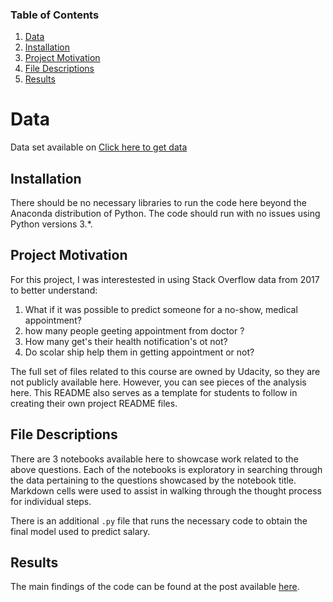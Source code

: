 ### Table of Contents

1. [Data](#data)
2. [Installation](#installation)
3. [Project Motivation](#motivation)
4. [File Descriptions](#files)
5. [Results](#results)

# Data <a href="data"></a>
Data set available on 
<a href="https://www.google.com/url?q=https://www.kaggle.com/joniarroba/noshowappointments&sa=D&ust=1532469042118000">Click here to get data</a>

## Installation <a name="installation"></a>

There should be no necessary libraries to run the code here beyond the Anaconda distribution of Python.  The code should run with no issues using Python versions 3.*.

## Project Motivation<a name="motivation"></a>

For this project, I was interestested in using Stack Overflow data from 2017 to better understand:

1. What if it was possible to predict someone for a no-show, medical appointment?
2. how many people geeting appointment from doctor ?
3. How many get's their health notification's ot not?
4. Do scolar ship help them in getting appointment or not?

The full set of files related to this course are owned by Udacity, so they are not publicly available here.  However, you can see pieces of the analysis here.  This README also serves as a template for students to follow in creating their own project README files.


## File Descriptions <a name="files"></a>

There are 3 notebooks available here to showcase work related to the above questions.  Each of the notebooks is exploratory in searching through the data pertaining to the questions showcased by the notebook title.  Markdown cells were used to assist in walking through the thought process for individual steps.  

There is an additional `.py` file that runs the necessary code to obtain the final model used to predict salary.

## Results<a name="results"></a>

The main findings of the code can be found at the post available [here](https://medium.com/@ajeetbisht5/investigate-no-show-appointments-in-brazil-f5b428703f0e).
